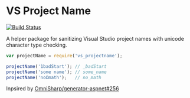 # VS Project Name

[![Build Status](https://travis-ci.org/sandcastle/vs_projectname.svg)](https://travis-ci.org/sandcastle/vs_projectname)

A helper package for sanitizing Visual Studio project names with unicode 
character type checking.

```js
var projectName = require('vs_projectname');

projectName('1badStart'); // _badStart
projectName('some name'); // some_name
projectName('noΩmath');   // no_math
```

Inpsired by [OmniSharp/generator-aspnet#256](https://github.com/OmniSharp/generator-aspnet/issues/256#issuecomment-119287802)